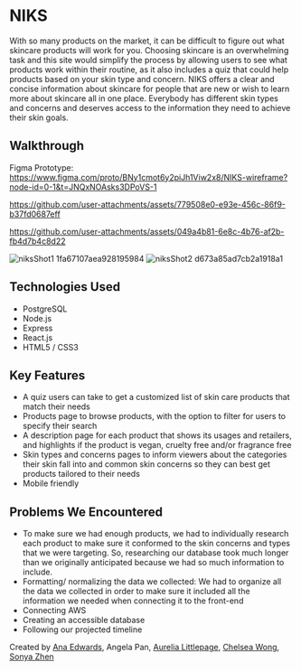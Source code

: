 # NIKS
With so many products on the market, it can be difficult to figure out what skincare products will work for you. Choosing skincare is an overwhelming task and this site would simplify the process by allowing users to see what products work within their routine, as it also includes a quiz that could help products based on your skin type and concern. NIKS offers a clear and concise information about skincare for people that are new or wish to learn more about skincare all in one place. Everybody has different skin types and concerns and deserves access to the information they need to achieve their skin goals.
## Walkthrough
Figma Prototype: https://www.figma.com/proto/BNy1cmot6y2piJh1Viw2x8/NIKS-wireframe?node-id=0-1&t=JNQxNOAsks3DPoVS-1

https://github.com/user-attachments/assets/779508e0-e93e-456c-86f9-b37fd0687eff

https://github.com/user-attachments/assets/049a4b81-6e8c-4b76-af2b-fb4d7b4c8d22

![niksShot1 1fa67107aea928195984](https://github.com/user-attachments/assets/73d0d2ba-2960-43c1-96e8-4a4a9ced1798)
![niksShot2 d673a85ad7cb2a1918a1](https://github.com/user-attachments/assets/beaf8885-c066-4fa0-9129-afa42eb64586)
## Technologies Used
+ PostgreSQL
+ Node.js
+ Express
+ React.js
+ HTML5 / CSS3
## Key Features
+ A quiz users can take to get a customized list of skin care products that match their needs
+ Products page to browse products, with the option to filter for users to specify their search
+ A description page for each product that shows its usages and retailers, and highlights if the product is vegan, cruelty free and/or fragrance free
+ Skin types and concerns pages to inform viewers about the categories their skin fall into and common skin concerns so they can best get products tailored to their needs
+ Mobile friendly
## Problems We Encountered
+ To make sure we had enough products, we had to individually research each product to make sure it conformed to the skin concerns and types that we were targeting. So, researching our database took much longer than we originally anticipated because we had so much information to include.
+ Formatting/ normalizing the data we collected: We had to organize all the data we collected in order to make sure it included all the information we needed when connecting it to the front-end
+ Connecting AWS
+ Creating an accessible database
+ Following our projected timeline

Created by [Ana Edwards](https://www.linkedin.com/in/ana-edwards-135b0928a/), Angela Pan, [Aurelia Littlepage](https://www.linkedin.com/in/aurelia-littlepage-482264357/), [Chelsea Wong](https://www.linkedin.com/in/chels-h-wong/), [Sonya Zhen](https://www.linkedin.com/in/sonyazhen123/)
